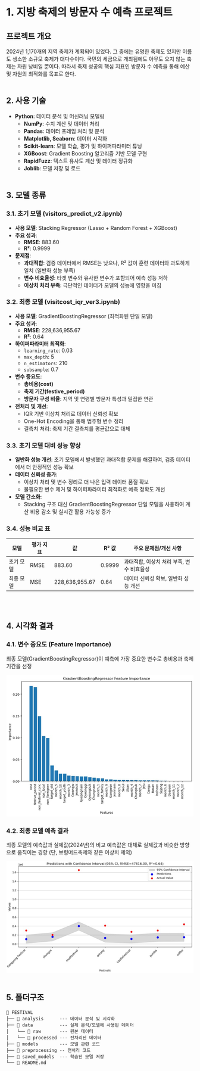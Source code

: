 # 1. 지방 축제의 방문자 수 예측 프로젝트

## **프로젝트 개요**
2024년 1,170개의 지역 축제가 계획되어 있었다. 그 중에는 유명한 축제도 있지만 이름도 생소한 소규모 축제가 대다수이다. 
국민의 세금으로 개최됨에도 아무도 오지 않는 축제는 자원 낭비일 뿐이다.
따라서 축제 성공의 핵심 지표인 방문자 수 예측을 통해 예산 및 자원의 최적화를 목표로 한다.
<br><br>
  
## 2. **사용 기술**
- **Python**: 데이터 분석 및 머신러닝 모델링
  - **NumPy**: 수치 계산 및 데이터 처리
  - **Pandas**: 데이터 프레임 처리 및 분석
  - **Matplotlib, Seaborn**: 데이터 시각화
  - **Scikit-learn**: 모델 학습, 평가 및 하이퍼파라미터 튜닝
  - **XGBoost**: Gradient Boosting 알고리즘 기반 모델 구현
  - **RapidFuzz**: 텍스트 유사도 계산 및 데이터 정규화
  - **Joblib**: 모델 저장 및 로드
  <br><br>

## 3. 모델 종류
### 3.1. 초기 모델 (visitors_predict_v2.ipynb)
- **사용 모델**: Stacking Regressor (Lasso + Random Forest + XGBoost)
- **주요 성과**:
  - **RMSE**: 883.60
  - **R²**: 0.9999
- **문제점**:
  - **과대적합**: 검증 데이터에서 RMSE는 낮으나, R² 값이 훈련 데이터와 과도하게 일치 (일반화 성능 부족)
  - **변수 비효율성**: 타겟 변수와 유사한 변수가 포함되어 예측 성능 저하
  - **이상치 처리 부족**: 극단적인 데이터가 모델의 성능에 영향을 미침


### 3.2. 최종 모델 (visitcost_iqr_ver3.ipynb)
- **사용 모델**: GradientBoostingRegressor (최적화된 단일 모델)
- **주요 성과**:
  - **RMSE**: 228,636,955.67
  - **R²**: 0.64
- **하이퍼파라미터 최적화**:
  - `learning_rate`: 0.03
  - `max_depth`: 5
  - `n_estimators`: 210
  - `subsample`: 0.7
- **변수 중요도**:
  - **총비용(cost)**
  - **축제 기간(festive_period)**
  - **방문자 구성 비율**: 지역 및 연령별 방문자 특성과 밀접한 연관
- **전처리 및 개선**:
  - IQR 기반 이상치 처리로 데이터 신뢰성 확보
  - One-Hot Encoding을 통해 범주형 변수 정리
  - 결측치 처리: 축제 기간 결측치를 평균값으로 대체


### 3.3. 초기 모델 대비 성능 향상
- **일반화 성능 개선**: 초기 모델에서 발생했던 과대적합 문제를 해결하여, 검증 데이터에서 더 안정적인 성능 확보
- **데이터 신뢰성 증가**:
  - 이상치 처리 및 변수 정리로 더 나은 입력 데이터 품질 확보
  - 불필요한 변수 제거 및 하이퍼파라미터 최적화로 예측 정확도 개선
- **모델 간소화**:
  - Stacking 구조 대신 GradientBoostingRegressor 단일 모델을 사용하여 계산 비용 감소 및 실시간 활용 가능성 증가


### 3.4. 성능 비교 표
| 모델                | 평가 지표         | 값              | R² 값       | 주요 문제점/개선 사항                    |
|---------------------|-------------------|-----------------|-------------|------------------------------------------|
| 초기 모델           | RMSE             | 883.60          | 0.9999      | 과대적합, 이상치 처리 부족, 변수 비효율성 |
| 최종 모델           | MSE              | 228,636,955.67  | 0.64        | 데이터 신뢰성 확보, 일반화 성능 개선       |
<br><br>

## 4. 시각화 결과
### 4.1. 변수 중요도 (Feature Importance)
최종 모델(GradientBoostingRegressor)이 예측에 가장 중요한 변수로 총비용과 축제 기간을 선정

<img src="./images/GradientBoostingRegressor_feature_importance.jpg" alt="변수 중요도" width="600">


### 4.2. 최종 모델 예측 결과
최종 모델의 예측값과 실제값(2024년)의 비교 예측값은 대체로 실제값과 비슷한 방향으로 움직이는 경향
(단, 보령머드축제와 같은 이상치 제외)

<img src="./images/predictions_and_actualvalues.jpg" alt="최종 모델 예측 결과" width="600">
<br><br>


## 5. 폴더구조
```plaintext
📁 FESTIVAL
├── 📁 analysis      --- 데이터 분석 및 시각화
├── 📁 data          --- 실제 분석/모델에 사용된 데이터
│   └── 📁 raw       --- 원본 데이터 
│   └── 📁 processed --- 전처리된 데이터
├── 📁 models        --- 모델 관련 코드
├── 📁 preprocessing -- 전처리 코드 
├── 📁 saved_models  --- 학습된 모델 저장
└── 📄 README.md
```

